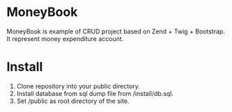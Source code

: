 MoneyBook
=========
MoneyBook is example of CRUD project based on Zend + Twig + Bootstrap.
It represent money expenditure account.

Install
=========
1. Clone repository into your public directory.
2. Install database from sql dump file from /install/db.sql.
3. Set /public as root directory of the site.



